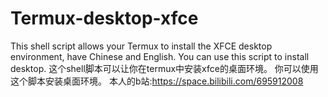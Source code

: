 # Termux-desktop-xfce
This shell script allows your Termux to install the XFCE desktop environment, have Chinese and English.
You can use this script to install desktop.
这个shell脚本可以让你在termux中安装xfce的桌面环境。
你可以使用这个脚本安装桌面环境。
本人的b站:https://space.bilibili.com/695912008

